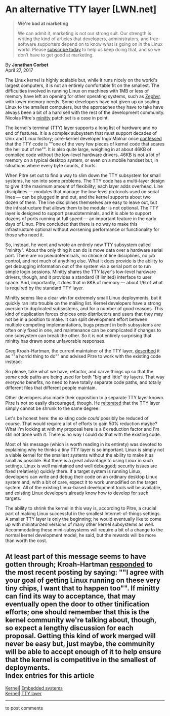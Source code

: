 # An alternative TTY layer [LWN.net]

> **We're bad at marketing**
> 
> We can admit it, marketing is not our strong suit. Our strength is writing the kind of articles that developers, administrators, and free-software supporters depend on to know what is going on in the Linux world. Please [subscribe today](/Promo/nsn-bad/subscribe) to help us keep doing that, and so we don’t have to get good at marketing. 

By **Jonathan Corbet**  
April 27, 2017 

The Linux kernel is highly scalable but, while it runs nicely on the world's largest computers, it is not an entirely comfortable fit on the smallest. The difficulties involved in running Linux on machines with 1MB or less of memory have left an opening for other operating systems, such as [Zephyr](https://www.zephyrproject.org/), with lower memory needs. Some developers have not given up on scaling Linux to the smallest computers, but the approaches they have to take have always been a bit of a hard sell with the rest of the development community. Nicolas Pitre's [minitty](/Articles/718673/) patch set is a case in point. 

The kernel's terminal (TTY) layer supports a long list of hardware and no end of features. It is a complex subsystem that must support decades of Unix and Linux history; core-kernel developer Ingo Molnar once [confessed](/Articles/243968/) that the TTY code is ""one of the very few pieces of kernel code that scares the hell out of me"". It is also quite large, weighing in at about 46KB of compiled code without the low-level hardware drivers. 46KB is not a lot of memory on a typical desktop system, or even on a mobile handset but, in situations where every byte counts, it hurts. 

When Pitre set out to find a way to slim down the TTY subsystem for small systems, he ran into some problems. The TTY code has a multi-layer design to give it the maximum amount of flexibility; each layer adds overhead. Line disciplines — modules that manage the low-level protocols used on serial lines — can be plugged in and out, and the kernel supports about two dozen of them. The line disciplines themselves are easy to leave out, but the infrastructure that allows them to be modular is not optional. The TTY layer is designed to support pseudoterminals, and it is able to support dozens of ports running at full speed — an important feature in the early days of Linux. Pitre concluded that there is no way to make this infrastructure optional without worsening performance or functionality for those who need it. 

So, instead, he went and wrote an entirely new TTY subsystem called "minitty". About the only thing it can do is move data over a hardware serial port. There are no pseudoterminals, no choice of line disciplines, no job control, and not much of anything else. What it does provide is the ability to get debugging information out of the system via a serial port or to run simple login sessions. Minitty shares the TTY layer's low-level hardware drivers, though, and it provides a standard (if limited) interface to user space. And, importantly, it does that in 8KB of memory — about 1/6 of what is required by the standard TTY layer. 

Minitty seems like a clear win for extremely small Linux deployments, but it quickly ran into trouble on the mailing list. Kernel developers have a strong aversion to duplicated subsystems, and for a number of good reasons. This kind of duplication forces choices onto distributors and users that they may not be in a position to make. It can split development effort between multiple competing implementations, bugs present in both subsystems are often only fixed in one, and maintenance can be complicated if changes to one subsystem can break the other. So it is not entirely surprising that minitty has drawn some unfavorable responses. 

Greg Kroah-Hartman, the current maintainer of the TTY layer, [described](/Articles/721081/) it as ""a horrid thing to do"" and advised Pitre to work with the existing code instead: 

So please, take what we have, refactor, and carve things up so that the _same_ code paths are being used for both "big and little" tty layers. That way _everyone_ benefits, no need to have totally separate code paths, and totally different files that different people maintain. 

Other developers also made their opposition to a separate TTY layer known. Pitre is not so easily discouraged, though. He [reiterated](/Articles/718401/) that the TTY layer simply cannot be shrunk to the same degree: 

Let's be honest here: the existing code _could_ possibly be reduced of course. That would require a lot of efforts to gain 50% reduction maybe? What I'm looking at with my proposal here is a 6x reduction factor and I'm still not done with it. There is no way I could do that with the existing code. 

Most of his message (which is worth reading in its entirety) was devoted to explaining why he thinks a tiny TTY layer is so important. Linux is simply not a viable kernel for the smallest systems without the ability to make it as small as possible. But there is a great advantage to using Linux in such settings. Linux is well maintained and well debugged; security issues are fixed (relatively) quickly there. If a target system is running Linux, developers can write and debug their code on an ordinary desktop Linux system and, with a bit of care, expect it to work unmodified on the target system. All of the existing Linux-based development tools will be available, and existing Linux developers already know how to develop for such targets. 

The ability to shrink the kernel in this way is, according to Pitre, a crucial part of making Linux successful in the smallest Internet-of-things settings. A smaller TTY layer is only the beginning; he would eventually like to come up with miniaturized versions of many other kernel subsystems as well. Accommodating these mini-subsystems will require a bit of a change to the normal kernel development model, he said, but the rewards will be more than worth the cost. 

At least part of this message seems to have gotten through; Kroah-Hartman [responded](/Articles/721086/) to the most recent posting by saying: ""I agree with your goal of getting Linux running on these very tiny chips, I want that to happen too"". If minitty can find its way to acceptance, that may eventually open the door to other tinification efforts; one should remember that this is the kernel community we're talking about, though, so expect a lengthy discussion for each proposal. Getting this kind of work merged will never be easy but, just maybe, the community will be able to accept enough of it to help ensure that the kernel is competitive in the smallest of deployments.  
Index entries for this article  
---  
[Kernel](/Kernel/Index)| [Embedded systems](/Kernel/Index#Embedded_systems)  
[Kernel](/Kernel/Index)| [TTY layer](/Kernel/Index#TTY_layer)  
  


* * *

to post comments 
